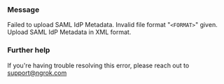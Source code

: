 
### Message
Failed to upload SAML IdP Metadata. Invalid file format "<code>&lt;FORMAT&gt;</code>" given. Upload SAML IdP Metadata in XML format.

### Further help
If you're having trouble resolving this error, please reach out to [support@ngrok.com](mailto:support@ngrok.com?subject=Help%20with%20ERR_NGROK_10027)

